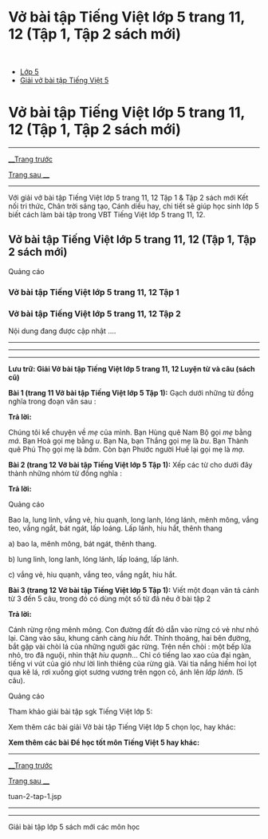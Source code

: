 # Vở bài tập Tiếng Việt lớp 5 trang 11, 12 (Tập 1, Tập 2 sách mới)

﻿

  * [Lớp 5](https://vietjack.com/series/lop-5.jsp)
  * [Giải vở bài tập Tiếng Việt 5](https://vietjack.com/giai-vo-bai-tap-tieng-viet-5/index.jsp)



# Vở bài tập Tiếng Việt lớp 5 trang 11, 12 (Tập 1, Tập 2 sách mới)

* * *

[__Trang trước](https://vietjack.com/giai-vo-bai-tap-tieng-viet-5/tuan-2-tap-1.jsp)

[Trang sau __](https://vietjack.com/giai-vo-bai-tap-tieng-viet-5/tuan-2-tap-1.jsp)

* * *

Với giải vở bài tập Tiếng Việt lớp 5 trang 11, 12 Tập 1 & Tập 2 sách mới Kết nối tri thức, Chân trời sáng tạo, Cánh diều hay, chi tiết sẽ giúp học sinh lớp 5 biết cách làm bài tập trong VBT Tiếng Việt lớp 5 trang 11, 12.

## Vở bài tập Tiếng Việt lớp 5 trang 11, 12 (Tập 1, Tập 2 sách mới)

Quảng cáo

### Vở bài tập Tiếng Việt lớp 5 trang 11, 12 Tập 1

### Vở bài tập Tiếng Việt lớp 5 trang 11, 12 Tập 2

Nội dung đang được cập nhật ....

* * *

* * *

* * *

**Lưu trữ: Giải Vở bài tập Tiếng Việt lớp 5 trang 11, 12 Luyện từ và câu (sách cũ)**

**Bài 1 (trang 11 Vở bài tập Tiếng Việt lớp 5 Tập 1):** Gạch dưới những từ đồng nghĩa trong đoạn văn sau :

**Trả lời:**

Chúng tôi kể chuyện về _mẹ_ của mình. Bạn Hùng quê Nam Bộ gọi _mẹ_ bằng _má_. Bạn Hoà gọi mẹ bằng _u_. Bạn Na, bạn Thắng gọi mẹ là _bu_. Bạn Thành quê Phú Thọ gọi mẹ là _bầm_. Còn bạn Phước người Huế lại gọi mẹ là _mạ_.

**Bài 2 (trang 12 Vở bài tập Tiếng Việt lớp 5 Tập 1):** Xếp các từ cho dưới đây thành những nhóm từ đồng nghĩa :

**Trả lời:**

Quảng cáo

Bao la, lung linh, vắng vẻ, hiu quạnh, long lanh, lóng lánh, mênh mông, vắng teo, vắng ngắt, bát ngát, lấp loáng. Lấp lánh, hiu hắt, thênh thang 

a) bao la, mênh mông, bát ngát, thênh thang. 

b) lung linh, long lanh, lóng lánh, lấp loáng, lấp lánh. 

c) vắng vẻ, hiu quạnh, vắng teo, vắng ngắt, hiu hắt. 

**Bài 3 (trang 12 Vở bài tập Tiếng Việt lớp 5 Tập 1):** Viết một đoạn văn tả cảnh từ 3 đến 5 câu, trong đó có dùng một số từ đã nêu ở bài tập 2

**Trả lời:**

Cánh rừng rộng mênh mông. Con đường đất đỏ dẫn vào rừng có vẻ như nhỏ lại. Càng vào sâu, khung cảnh càng _hiu hắt_. Thỉnh thoảng, hai bên đường, bắt gặp vài chòi lá của những người gác rừng. Trên nền chòi : một bếp lửa nhỏ, tro đã nguội, nhìn thật _hiu quạnh_... Chỉ có tiếng lao xao của đại ngàn, tiếng vi vút của gió như lời linh thiêng của rừng già. Vài tia nắng hiếm hoi lọt qua kẽ lá, rơi xuống giọt sương vương trên ngọn cỏ, ánh lên _lấp lánh_. (5 câu).

Quảng cáo

Tham khảo giải bài tập sgk Tiếng Việt lớp 5:

Xem thêm các bài giải Vở bài tập Tiếng Việt lớp 5 chọn lọc, hay khác:

**Xem thêm các bài Để học tốt môn Tiếng Việt 5 hay khác:**

* * *

[__Trang trước](https://vietjack.com/giai-vo-bai-tap-tieng-viet-5/tuan-2-tap-1.jsp)

[Trang sau __](https://vietjack.com/giai-vo-bai-tap-tieng-viet-5/tuan-2-tap-1.jsp)

tuan-2-tap-1.jsp

* * *

* * *

Giải bài tập lớp 5 sách mới các môn học
